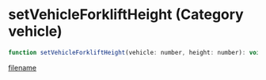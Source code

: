 # setVehicleForkliftHeight (Category vehicle)

```js
function setVehicleForkliftHeight(vehicle: number, height: number): void
```

[filename](setVehicleForkliftHeight_m.md ':include')